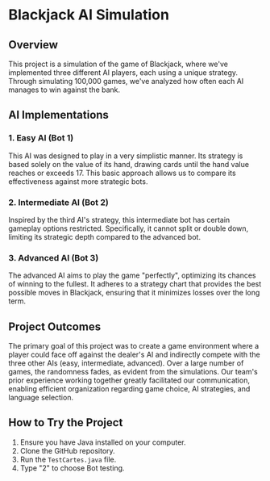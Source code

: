# Blackjack AI Simulation

## Overview

This project is a simulation of the game of Blackjack, where we've implemented three different AI players, each using a unique strategy. Through simulating 100,000 games, we've analyzed how often each AI manages to win against the bank.

## AI Implementations

### 1. Easy AI (Bot 1)

This AI was designed to play in a very simplistic manner. Its strategy is based solely on the value of its hand, drawing cards until the hand value reaches or exceeds 17. This basic approach allows us to compare its effectiveness against more strategic bots.

### 2. Intermediate AI (Bot 2)

Inspired by the third AI's strategy, this intermediate bot has certain gameplay options restricted. Specifically, it cannot split or double down, limiting its strategic depth compared to the advanced bot.

### 3. Advanced AI (Bot 3)

The advanced AI aims to play the game "perfectly", optimizing its chances of winning to the fullest. It adheres to a strategy chart that provides the best possible moves in Blackjack, ensuring that it minimizes losses over the long term.

## Project Outcomes

The primary goal of this project was to create a game environment where a player could face off against the dealer's AI and indirectly compete with the three other AIs (easy, intermediate, advanced). Over a large number of games, the randomness fades, as evident from the simulations. Our team's prior experience working together greatly facilitated our communication, enabling efficient organization regarding game choice, AI strategies, and language selection.

## How to Try the Project

1. Ensure you have Java installed on your computer.
2. Clone the GitHub repository.
3. Run the `TestCartes.java` file.
4. Type "2" to choose Bot testing.
